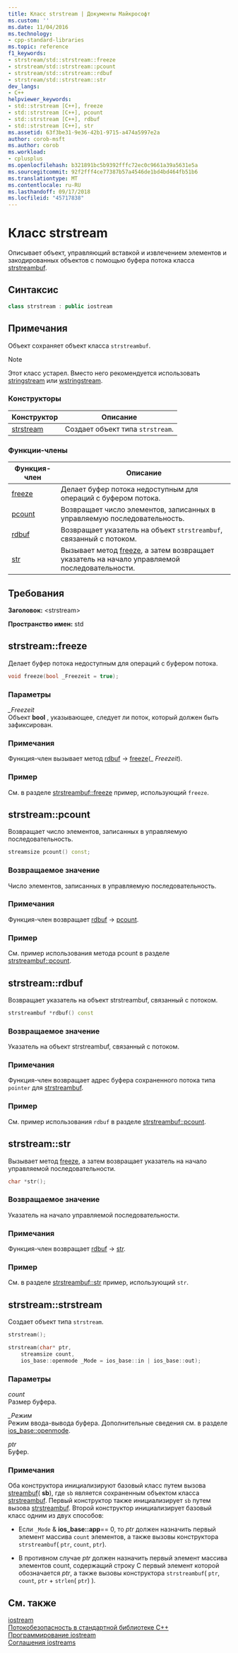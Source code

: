 ```yaml
---
title: Класс strstream | Документы Майкрософт
ms.custom: ''
ms.date: 11/04/2016
ms.technology:
- cpp-standard-libraries
ms.topic: reference
f1_keywords:
- strstream/std::strstream::freeze
- strstream/std::strstream::pcount
- strstream/std::strstream::rdbuf
- strstream/std::strstream::str
dev_langs:
- C++
helpviewer_keywords:
- std::strstream [C++], freeze
- std::strstream [C++], pcount
- std::strstream [C++], rdbuf
- std::strstream [C++], str
ms.assetid: 63f3be31-9e36-42b1-9715-a474a5997e2a
author: corob-msft
ms.author: corob
ms.workload:
- cplusplus
ms.openlocfilehash: b321891bc5b9392fffc72ec0c9661a39a5631e5a
ms.sourcegitcommit: 92f2fff4ce77387b57a4546de1bd4bd464fb51b6
ms.translationtype: MT
ms.contentlocale: ru-RU
ms.lasthandoff: 09/17/2018
ms.locfileid: "45717838"
---
```

# <a name="strstream-class"></a>Класс strstream

Описывает объект, управляющий вставкой и извлечением элементов и закодированных объектов с помощью буфера потока класса [strstreambuf](../standard-library/strstreambuf-class.md).

## <a name="syntax"></a>Синтаксис

```cpp
class strstream : public iostream
```

## <a name="remarks"></a>Примечания

Объект сохраняет объект класса `strstreambuf`.

> [!NOTE]
> Этот класс устарел. Вместо него рекомендуется использовать [stringstream](../standard-library/sstream-typedefs.md#stringstream) или [wstringstream](../standard-library/sstream-typedefs.md#wstringstream).

### <a name="constructors"></a>Конструкторы

|Конструктор|Описание|
|-|-|
|[strstream](#strstream)|Создает объект типа `strstream`.|

### <a name="member-functions"></a>Функции-члены

|Функция-член|Описание|
|-|-|
|[freeze](#freeze)|Делает буфер потока недоступным для операций с буфером потока.|
|[pcount](#pcount)|Возвращает число элементов, записанных в управляемую последовательность.|
|[rdbuf](#rdbuf)|Возвращает указатель на объект `strstreambuf`, связанный с потоком.|
|[str](#str)|Вызывает метод [freeze](../standard-library/strstreambuf-class.md#freeze), а затем возвращает указатель на начало управляемой последовательности.|

## <a name="requirements"></a>Требования

**Заголовок:** \<strstream>

**Пространство имен:** std

## <a name="freeze"></a>  strstream::freeze

Делает буфер потока недоступным для операций с буфером потока.

```cpp
void freeze(bool _Freezeit = true);
```

### <a name="parameters"></a>Параметры

*_Freezeit*<br/>
Объект **bool** , указывающее, следует ли поток, который должен быть зафиксирован.

### <a name="remarks"></a>Примечания

Функция-член вызывает метод [rdbuf](#rdbuf) -> [freeze](../standard-library/strstreambuf-class.md#freeze)(_ *Freezeit*).

### <a name="example"></a>Пример

См. в разделе [strstreambuf::freeze](../standard-library/strstreambuf-class.md#freeze) пример, использующий `freeze`.

## <a name="pcount"></a>  strstream::pcount

Возвращает число элементов, записанных в управляемую последовательность.

```cpp
streamsize pcount() const;
```

### <a name="return-value"></a>Возвращаемое значение

Число элементов, записанных в управляемую последовательность.

### <a name="remarks"></a>Примечания

Функция-член возвращает [rdbuf](#rdbuf) -> [pcount](../standard-library/strstreambuf-class.md#pcount).

### <a name="example"></a>Пример

См. пример использования метода pcount в разделе [strstreambuf::pcount](../standard-library/strstreambuf-class.md#pcount).

## <a name="rdbuf"></a>  strstream::rdbuf

Возвращает указатель на объект strstreambuf, связанный с потоком.

```cpp
strstreambuf *rdbuf() const
```

### <a name="return-value"></a>Возвращаемое значение

Указатель на объект strstreambuf, связанный с потоком.

### <a name="remarks"></a>Примечания

Функция-член возвращает адрес буфера сохраненного потока типа `pointer` для [strstreambuf](../standard-library/strstreambuf-class.md).

### <a name="example"></a>Пример

См. пример использования `rdbuf` в разделе [strstreambuf::pcount](../standard-library/strstreambuf-class.md#pcount).

## <a name="str"></a>  strstream::str

Вызывает метод [freeze](../standard-library/strstreambuf-class.md#freeze), а затем возвращает указатель на начало управляемой последовательности.

```cpp
char *str();
```

### <a name="return-value"></a>Возвращаемое значение

Указатель на начало управляемой последовательности.

### <a name="remarks"></a>Примечания

Функция-член возвращает [rdbuf](#rdbuf) -> [str](../standard-library/strstreambuf-class.md#str).

### <a name="example"></a>Пример

См. в разделе [strstreambuf::str](../standard-library/strstreambuf-class.md#str) пример, использующий `str`.

## <a name="strstream"></a>  strstream::strstream

Создает объект типа `strstream`.

```cpp
strstream();

strstream(char* ptr,
    streamsize count,
    ios_base::openmode _Mode = ios_base::in | ios_base::out);
```

### <a name="parameters"></a>Параметры

*count*<br/>
Размер буфера.

*_Режим*<br/>
Режим ввода-вывода буфера. Дополнительные сведения см. в разделе [ios_base::openmode](../standard-library/ios-base-class.md#openmode).

*ptr*<br/>
Буфер.

### <a name="remarks"></a>Примечания

Оба конструктора инициализируют базовый класс путем вызова [streambuf](../standard-library/streambuf-typedefs.md#streambuf)( **sb**), где `sb` является сохраненным объектом класса [strstreambuf](../standard-library/strstreambuf-class.md). Первый конструктор также инициализирует `sb` путем вызова [strstreambuf](../standard-library/strstreambuf-class.md#strstreambuf). Второй конструктор инициализирует базовый класс одним из двух способов:

- Если `_Mode`  &  **ios_base::app**== 0, то *ptr* должен назначить первый элемент массива `count` элементов, а также вызовы конструктора `strstreambuf`( `ptr`, `count`, `ptr`).

- В противном случае *ptr* должен назначить первый элемент массива элементов count, содержащий строку C первый элемент которой обозначается *ptr*, а также вызовы конструктора `strstreambuf`( `ptr`, `count`, `ptr` + `strlen`( `ptr`) ).

## <a name="see-also"></a>См. также

[iostream](../standard-library/istream-typedefs.md#iostream)<br/>
[Потокобезопасность в стандартной библиотеке C++](../standard-library/thread-safety-in-the-cpp-standard-library.md)<br/>
[Программирование iostream](../standard-library/iostream-programming.md)<br/>
[Соглашения iostreams](../standard-library/iostreams-conventions.md)<br/>
